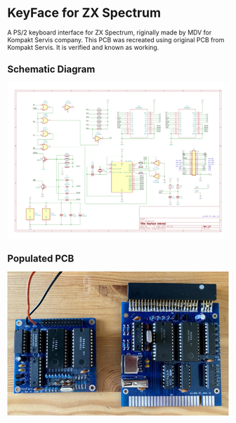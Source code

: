 # KeyFace for ZX Spectrum
A PS/2 keyboard interface for ZX Spectrum, riginally made by MDV for Kompakt Servis company. This PCB was recreated using original PCB from Kompakt Servis. It is verified and known as working.

## Schematic Diagram
![](https://github.com/z00m128/pcb-resources/blob/main/KeyFace/KeyFace-internal.png)

## Populated PCB
![](https://github.com/z00m128/pcb-resources/blob/main/KeyFace/KeyFace-populated.jpg)
